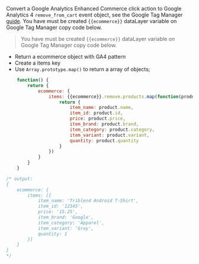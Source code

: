 Convert a Google Analytics Enhanced Commerce click action to Google Analytics 4 `remove_from_cart` event object, see the Google Tag Manager [guide](https://developers.google.com/tag-manager/enhanced-ecommerce?hl=pt_br#cart). You have must be created `{{ecommerce}}` dataLayer variable on Google Tag Manager copy code below.

> You have must be created `{{ecommerce}}` dataLayer variable on Google Tag Manager copy code below.

- Return a ecommerce object with GA4 pattern
- Create a items key
- Use `Array.prototype.map()` to return a array of objects;

```javascript
    function() {
        return {
            ecommerce: {
                items: {{ecommerce}}.remove.products.map(function(product){
                    return {
                        item_name: product.name,    
                        item_id: product.id,
                        price: product.price,
                        item_brand: product.brand,
                        item_category: product.category,
                        item_variant: product.variant,
                        quantity: product.quantity
                    }
                })
            }
        }
    }
```
```js
/* output: 
{
    ecommerce: {
        items: [{
            item_name: 'Triblend Android T-Shirt',    
            item_id: '12345',
            price: '15.25',
            item_brand: 'Google',
            item_category: 'Apparel',
            item_variant: 'Gray',
            quantity: 1
        }]
    }
}
*/
```
